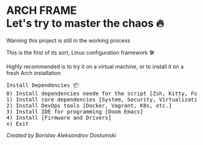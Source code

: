 # ARCH FRAME <br/> Let's try to master the chaos 🔥

<p>Warning this project is still in the working process</p>
<p>This is the first of its sort, Linux configuration framework 🛠</p>
<p>Highly recommended is to try it on a virtual machine, or to install it on a fresh Arch installation</p>

<pre>
Install Dependencies 📦
0) Install dependencies neede for the script [Zsh, Kitty, Fonts, Python]
1) Install core dependencies [System, Security, Virtualization, Basic Editors]
2) Install DevOps tools [Docker, Vagrant, K8s, etc.]
3) Install IDE for programming [Doom Emacs]
4) Install [Firmware and Drivers]
x) Exit
</pre>

<p><i>Created by Borislav Aleksandrov Dostumski</i></p>
